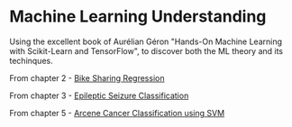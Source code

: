 # Machine Learning Understanding
Using the excellent book of Aurélian Géron "Hands-On Machine Learning with Scikit-Learn and TensorFlow", to discover both the ML theory and its techinques.

From chapter 2 - <a href="../master/Bike Sharing Regression.ipynb">Bike Sharing Regression</a>

From chapter 3 - <a href="../master/Epileptic Seizure Classification.ipynb">Epileptic Seizure Classification</a>

From chapter 5 - <a href="../master/Arcene Cancer Classification.ipynb">Arcene Cancer Classification using SVM</a>
